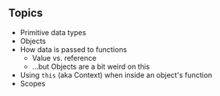 ## Topics

* Primitive data types
* Objects
* How data is passed to functions
  * Value vs. reference
  * ...but Objects are a bit weird on this
* Using `this` (aka Context) when inside an object's function
* Scopes
